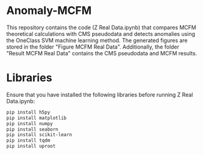 # Anomaly-MCFM
This repository contains the code (Z Real Data.ipynb) that compares MCFM theoretical calculations with CMS pseudodata and detects anomalies using the OneClass SVM machine learning method. The generated figures are stored in the folder "Figure MCFM Real Data". Additionally, the folder "Result MCFM Real Data" contains the CMS pseudodata and MCFM results.

# Libraries
Ensure that you have installed the following libraries before running Z Real Data.ipynb:
```bash
pip install h5py
pip install matplotlib
pip install numpy
pip install seaborn
pip install scikit-learn
pip install tqdm
pip install uproot
```
